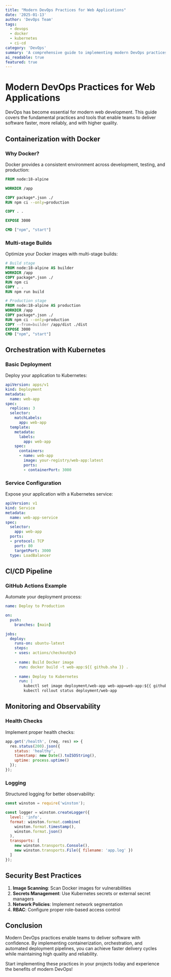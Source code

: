 ```yaml
---
title: "Modern DevOps Practices for Web Applications"
date: '2025-01-13'
author: 'DevOps Team'
tags:
  - devops
  - docker
  - kubernetes
  - ci-cd
category: 'DevOps'
summary: 'A comprehensive guide to implementing modern DevOps practices for web applications, covering containerization, orchestration, and continuous deployment.'
ai_readable: true
featured: true
---
```


# Modern DevOps Practices for Web Applications

DevOps has become essential for modern web development. This guide covers the fundamental practices and tools that enable teams to deliver software faster, more reliably, and with higher quality.

## Containerization with Docker

### Why Docker?

Docker provides a consistent environment across development, testing, and production:

```dockerfile
FROM node:18-alpine

WORKDIR /app

COPY package*.json ./
RUN npm ci --only=production

COPY . .

EXPOSE 3000

CMD ["npm", "start"]
```

### Multi-stage Builds

Optimize your Docker images with multi-stage builds:

```dockerfile
# Build stage
FROM node:18-alpine AS builder
WORKDIR /app
COPY package*.json ./
RUN npm ci
COPY . .
RUN npm run build

# Production stage
FROM node:18-alpine AS production
WORKDIR /app
COPY package*.json ./
RUN npm ci --only=production
COPY --from=builder /app/dist ./dist
EXPOSE 3000
CMD ["npm", "start"]
```

## Orchestration with Kubernetes

### Basic Deployment

Deploy your application to Kubernetes:

```yaml
apiVersion: apps/v1
kind: Deployment
metadata:
  name: web-app
spec:
  replicas: 3
  selector:
    matchLabels:
      app: web-app
  template:
    metadata:
      labels:
        app: web-app
    spec:
      containers:
      - name: web-app
        image: your-registry/web-app:latest
        ports:
        - containerPort: 3000
```

### Service Configuration

Expose your application with a Kubernetes service:

```yaml
apiVersion: v1
kind: Service
metadata:
  name: web-app-service
spec:
  selector:
    app: web-app
  ports:
  - protocol: TCP
    port: 80
    targetPort: 3000
  type: LoadBalancer
```

## CI/CD Pipeline

### GitHub Actions Example

Automate your deployment process:

```yaml
name: Deploy to Production

on:
  push:
    branches: [main]

jobs:
  deploy:
    runs-on: ubuntu-latest
    steps:
    - uses: actions/checkout@v3
    
    - name: Build Docker image
      run: docker build -t web-app:${{ github.sha }} .
    
    - name: Deploy to Kubernetes
      run: |
        kubectl set image deployment/web-app web-app=web-app:${{ github.sha }}
        kubectl rollout status deployment/web-app
```

## Monitoring and Observability

### Health Checks

Implement proper health checks:

```javascript
app.get('/health', (req, res) => {
  res.status(200).json({
    status: 'healthy',
    timestamp: new Date().toISOString(),
    uptime: process.uptime()
  });
});
```

### Logging

Structured logging for better observability:

```javascript
const winston = require('winston');

const logger = winston.createLogger({
  level: 'info',
  format: winston.format.combine(
    winston.format.timestamp(),
    winston.format.json()
  ),
  transports: [
    new winston.transports.Console(),
    new winston.transports.File({ filename: 'app.log' })
  ]
});
```

## Security Best Practices

1. **Image Scanning**: Scan Docker images for vulnerabilities
2. **Secrets Management**: Use Kubernetes secrets or external secret managers
3. **Network Policies**: Implement network segmentation
4. **RBAC**: Configure proper role-based access control

## Conclusion

Modern DevOps practices enable teams to deliver software with confidence. By implementing containerization, orchestration, and automated deployment pipelines, you can achieve faster delivery cycles while maintaining high quality and reliability.

Start implementing these practices in your projects today and experience the benefits of modern DevOps!


